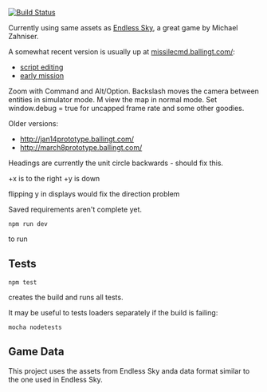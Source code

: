 [![Build Status](https://travis-ci.org/thomasballinger/shiplang.svg?branch=master)](https://travis-ci.org/thomasballinger/shiplang)

Currently using same assets as [Endless
Sky](https://github.com/endless-sky/endless-sky), a great game by Michael
Zahniser.

A somewhat recent version is usually up at
[missilecmd.ballingt.com/](http://missilecmd.ballingt.com/):

* [script editing](http://missilecmd.ballingt.com/?simulator)
* [early mission](http://missilecmd.ballingt.com/?gunner)

Zoom with Command and Alt/Option. Backslash moves the camera between entities
in simulator mode. M view the map in normal mode. Set window.debug = true for
uncapped frame rate and some other goodies.

Older versions:

* http://jan14prototype.ballingt.com/
* http://march8prototype.ballingt.com/


Headings are currently the unit circle backwards - should fix this.

+x is to the right
+y is down

flipping y in displays would fix the direction problem


Saved requirements aren't complete yet.

    npm run dev

to run

## Tests


    npm test

creates the build and runs all tests.

It may be useful to tests loaders separately if the build is failing:

    mocha nodetests

## Game Data

This project uses the assets from Endless Sky anda data format similar to
the one used in Endless Sky.


